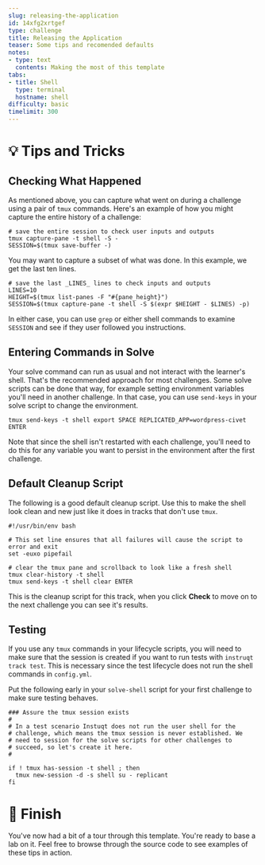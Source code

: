 ```yaml
---
slug: releasing-the-application
id: 14xfg2xrtgef
type: challenge
title: Releasing the Application
teaser: Some tips and recomended defaults
notes:
- type: text
  contents: Making the most of this template
tabs:
- title: Shell
  type: terminal
  hostname: shell
difficulty: basic
timelimit: 300
---
```


💡 Tips and Tricks
==================

## Checking What Happened

As mentioned above, you can capture what went on during a challenge
using a pair of `tmux` commands. Here's an example of how you might
capture the entire history of a challenge:

```shell
# save the entire session to check user inputs and outputs
tmux capture-pane -t shell -S -
SESSION=$(tmux save-buffer -)
```

You may want to capture a subset of what was done. In this example,
we get the last ten lines.

```shell
# save the last _LINES_ lines to check inputs and outputs
LINES=10
HEIGHT=$(tmux list-panes -F "#{pane_height}")
SESSION=$(tmux capture-pane -t shell -S $(expr $HEIGHT - $LINES) -p)
```

In either case, you can use `grep` or either shell commands to examine
`SESSION` and see if they user followed you instructions.

## Entering Commands in Solve

Your solve command can run as usual and not interact with the learner's
shell. That's the recommended approach for most challenges. Some solve
scripts can be done that way, for example setting environment variables
you'll need in another challenge. In that case, you can use `send-keys`
in your solve script to change the environment.

```shell
tmux send-keys -t shell export SPACE REPLICATED_APP=wordpress-civet ENTER
```

Note that since the shell isn't restarted with each challenge, you'll
need to do this for any variable you want to persist in the environment
after the first challenge.

## Default Cleanup Script

The following is a good default cleanup script. Use this to make the
shell look clean and new just like it does in tracks that don't use
`tmux`.

```shell
#!/usr/bin/env bash

# This set line ensures that all failures will cause the script to error and exit
set -euxo pipefail

# clear the tmux pane and scrollback to look like a fresh shell
tmux clear-history -t shell
tmux send-keys -t shell clear ENTER
```

This is the cleanup script for this track, when you click **Check** to
move on to the next challenge you can see it's results.

## Testing

If you use any `tmux` commands in your lifecycle scripts, you will need
to make sure that the session is created if you want to run tests with
`instruqt track test`. This is necessary since the test lifecycle does not
run the shell commands in `config.yml`.

Put the following early in your `solve-shell` script for your first
challenge to make sure testing behaves.

```shell
### Assure the tmux session exists
#
# In a test scenario Instuqt does not run the user shell for the
# challenge, which means the tmux session is never established. We
# need to session for the solve scripts for other challenges to
# succeed, so let's create it here.
#

if ! tmux has-session -t shell ; then
  tmux new-session -d -s shell su - replicant
fi
```

🏁 Finish
=========

You've now had a bit of a tour through this template. You're ready to
base a lab on it. Feel free to browse through the source code to see
examples of these tips in action.
